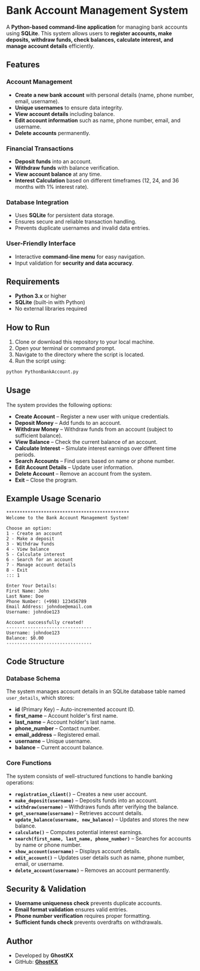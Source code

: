 # Bank Account Management System

A **Python-based command-line application** for managing bank accounts using **SQLite**. This system allows users to **register accounts, make deposits, withdraw funds, check balances, calculate interest, and manage account details** efficiently.

## Features

### **Account Management**
- **Create a new bank account** with personal details (name, phone number, email, username).
- **Unique usernames** to ensure data integrity.
- **View account details** including balance.
- **Edit account information** such as name, phone number, email, and username.
- **Delete accounts** permanently.

### **Financial Transactions**
- **Deposit funds** into an account.
- **Withdraw funds** with balance verification.
- **View account balance** at any time.
- **Interest Calculation** based on different timeframes (12, 24, and 36 months with 1% interest rate).

### **Database Integration**
- Uses **SQLite** for persistent data storage.
- Ensures secure and reliable transaction handling.
- Prevents duplicate usernames and invalid data entries.

### **User-Friendly Interface**
- Interactive **command-line menu** for easy navigation.
- Input validation for **security and data accuracy**.

## Requirements

- **Python 3.x** or higher  
- **SQLite** (built-in with Python)  
- No external libraries required  

## How to Run

1. Clone or download this repository to your local machine.
2. Open your terminal or command prompt.
3. Navigate to the directory where the script is located.
4. Run the script using:

```bash
python PythonBankAccount.py
```

## Usage

The system provides the following options:

- **Create Account** – Register a new user with unique credentials.
- **Deposit Money** – Add funds to an account.
- **Withdraw Money** – Withdraw funds from an account (subject to sufficient balance).
- **View Balance** – Check the current balance of an account.
- **Calculate Interest** – Simulate interest earnings over different time periods.
- **Search Accounts** – Find users based on name or phone number.
- **Edit Account Details** – Update user information.
- **Delete Account** – Remove an account from the system.
- **Exit** – Close the program.



## Example Usage Scenario
```
**********************************************
Welcome to the Bank Account Management System!

Choose an option:
1 - Create an account
2 - Make a deposit
3 - Withdraw funds
4 - View balance
5 - Calculate interest
6 - Search for an account
7 - Manage account details
8 - Exit
::: 1

Enter Your Details:
First Name: John
Last Name: Doe
Phone Number: (+998) 123456789
Email Address: johndoe@email.com
Username: johndoe123

Account successfully created!
--------------------------------
Username: johndoe123
Balance: $0.00
--------------------------------
```

## Code Structure

### Database Schema

The system manages account details in an SQLite database table named `user_details`, which stores:

- **id** (Primary Key) – Auto-incremented account ID.
- **first_name** – Account holder's first name.
- **last_name** – Account holder's last name.
- **phone_number** – Contact number.
- **email_address** – Registered email.
- **username** – Unique username.
- **balance** – Current account balance.

### Core Functions

The system consists of well-structured functions to handle banking operations:

- **`registration_client()`** – Creates a new user account.
- **`make_deposit(username)`** – Deposits funds into an account.
- **`withdraw(username)`** – Withdraws funds after verifying the balance.
- **`get_username(username)`** – Retrieves account details.
- **`update_balance(username, new_balance)`** – Updates and stores the new balance.
- **`calculate()`** – Computes potential interest earnings.
- **`search(first_name, last_name, phone_number)`** – Searches for accounts by name or phone number.
- **`show_account(username)`** – Displays account details.
- **`edit_account()`** – Updates user details such as name, phone number, email, or username.
- **`delete_account(username)`** – Removes an account permanently.

## Security & Validation

- **Username uniqueness check** prevents duplicate accounts.
- **Email format validation** ensures valid entries.
- **Phone number verification** requires proper formatting.
- **Sufficient funds check** prevents overdrafts on withdrawals.


## Author

- Developed by **GhostKX**
- GitHub: **[GhostKX](https://github.com/GhostKX/Bank-Account)**
